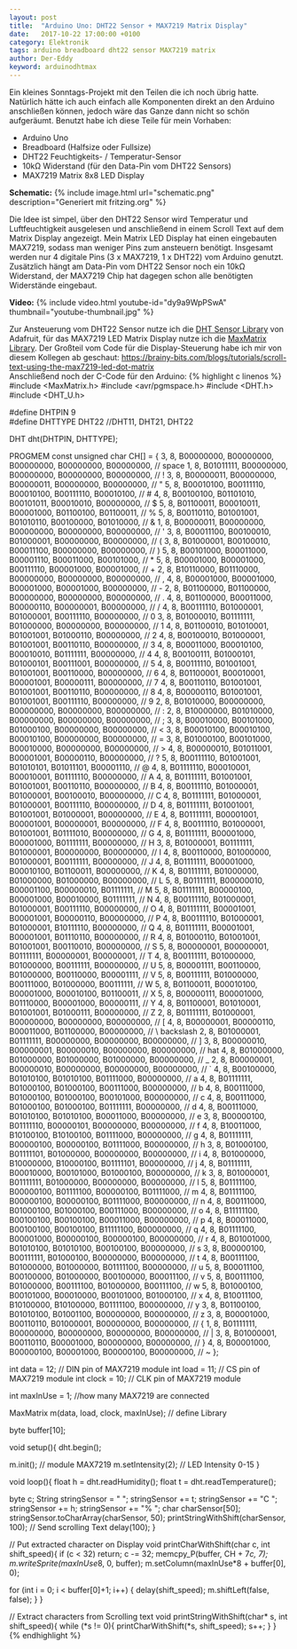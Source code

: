 ```yaml
---
layout: post
title:  "Arduino Uno: DHT22 Sensor + MAX7219 Matrix Display"
date:   2017-10-22 17:00:00 +0100
category: Elektronik
tags: arduino breadboard dht22 sensor MAX7219 matrix
author: Der-Eddy
keyword: arduinodhtmax
---
```

Ein kleines Sonntags-Projekt mit den Teilen die ich noch übrig hatte. Natürlich hätte ich auch einfach alle Komponenten direkt an den Arduino anschließen können, jedoch wäre das Ganze dann nicht so schön aufgeräumt. Benutzt habe ich diese Teile für mein Vorhaben:

 - Arduino Uno
 - Breadboard (Halfsize oder Fullsize)
 - DHT22 Feuchtigkeits- / Temperatur-Sensor
 - 10kΩ Widerstand (für den Data-Pin vom DHT22 Sensors)
 - MAX7219 Matrix 8x8 LED Display

**Schematic:**
{% include image.html url="schematic.png" description="Generiert mit fritzing.org" %}

Die Idee ist simpel, über den DHT22 Sensor wird Temperatur und Luftfeuchtigkeit ausgelesen und anschließend in einem Scroll Text auf dem Matrix Display angezeigt. Mein Matrix LED Display hat einen eingebauten MAX7219, sodass man weniger Pins zum ansteuern benötigt. Insgesamt werden nur 4 digitale Pins (3 x MAX7219, 1 x DHT22) vom Arduino genutzt. Zusätzlich hängt am Data-Pin vom DHT22 Sensor noch ein 10kΩ Widerstand, der MAX7219 Chip hat dagegen schon alle benötigten Widerstände eingebaut.

**Video:**
{% include video.html youtube-id="dy9a9WpPSwA" thumbnail="youtube-thumbnail.jpg" %}


Zur Ansteuerung vom DHT22 Sensor nutze ich die [DHT Sensor Library](https://github.com/adafruit/DHT-sensor-library) von Adafruit, für das MAX7219 LED Matrix Display nutze ich die [MaxMatrix Library](https://github.com/javastraat/arduino/tree/master/libraries/MaxMatrix). Der Großteil vom Code für die Display-Steuerung habe ich mir von diesem Kollegen ab geschaut: [https://brainy-bits.com/blogs/tutorials/scroll-text-using-the-max7219-led-dot-matrix  ](https://brainy-bits.com/blogs/tutorials/scroll-text-using-the-max7219-led-dot-matrix)  
Anschließend noch der C-Code für den Arduino:
{% highlight c linenos %}
#include <MaxMatrix.h>
#include <avr/pgmspace.h>
#include <DHT.h>
#include <DHT_U.h>

#define DHTPIN 9     
#define DHTTYPE DHT22 //DHT11, DHT21, DHT22

DHT dht(DHTPIN, DHTTYPE);

PROGMEM const unsigned char CH[] = {
3, 8, B00000000, B00000000, B00000000, B00000000, B00000000, // space
1, 8, B01011111, B00000000, B00000000, B00000000, B00000000, // !
3, 8, B00000011, B00000000, B00000011, B00000000, B00000000, // "
5, 8, B00010100, B00111110, B00010100, B00111110, B00010100, // #
4, 8, B00100100, B01101010, B00101011, B00010010, B00000000, // $
5, 8, B01100011, B00010011, B00001000, B01100100, B01100011, // %
5, 8, B00110110, B01001001, B01010110, B00100000, B01010000, // &
1, 8, B00000011, B00000000, B00000000, B00000000, B00000000, // '
3, 8, B00011100, B00100010, B01000001, B00000000, B00000000, // (
3, 8, B01000001, B00100010, B00011100, B00000000, B00000000, // )
5, 8, B00101000, B00011000, B00001110, B00011000, B00101000, // *
5, 8, B00001000, B00001000, B00111110, B00001000, B00001000, // +
2, 8, B10110000, B01110000, B00000000, B00000000, B00000000, // ,
4, 8, B00001000, B00001000, B00001000, B00001000, B00000000, // -
2, 8, B01100000, B01100000, B00000000, B00000000, B00000000, // .
4, 8, B01100000, B00011000, B00000110, B00000001, B00000000, // /
4, 8, B00111110, B01000001, B01000001, B00111110, B00000000, // 0
3, 8, B01000010, B01111111, B01000000, B00000000, B00000000, // 1
4, 8, B01100010, B01010001, B01001001, B01000110, B00000000, // 2
4, 8, B00100010, B01000001, B01001001, B00110110, B00000000, // 3
4, 8, B00011000, B00010100, B00010010, B01111111, B00000000, // 4
4, 8, B00100111, B01000101, B01000101, B00111001, B00000000, // 5
4, 8, B00111110, B01001001, B01001001, B00110000, B00000000, // 6
4, 8, B01100001, B00010001, B00001001, B00000111, B00000000, // 7
4, 8, B00110110, B01001001, B01001001, B00110110, B00000000, // 8
4, 8, B00000110, B01001001, B01001001, B00111110, B00000000, // 9
2, 8, B01010000, B00000000, B00000000, B00000000, B00000000, // :
2, 8, B10000000, B01010000, B00000000, B00000000, B00000000, // ;
3, 8, B00010000, B00101000, B01000100, B00000000, B00000000, // <
3, 8, B00010100, B00010100, B00010100, B00000000, B00000000, // =
3, 8, B01000100, B00101000, B00010000, B00000000, B00000000, // >
4, 8, B00000010, B01011001, B00001001, B00000110, B00000000, // ?
5, 8, B00111110, B01001001, B01010101, B01011101, B00001110, // @
4, 8, B01111110, B00010001, B00010001, B01111110, B00000000, // A
4, 8, B01111111, B01001001, B01001001, B00110110, B00000000, // B
4, 8, B00111110, B01000001, B01000001, B00100010, B00000000, // C
4, 8, B01111111, B01000001, B01000001, B00111110, B00000000, // D
4, 8, B01111111, B01001001, B01001001, B01000001, B00000000, // E
4, 8, B01111111, B00001001, B00001001, B00000001, B00000000, // F
4, 8, B00111110, B01000001, B01001001, B01111010, B00000000, // G
4, 8, B01111111, B00001000, B00001000, B01111111, B00000000, // H
3, 8, B01000001, B01111111, B01000001, B00000000, B00000000, // I
4, 8, B00110000, B01000000, B01000001, B00111111, B00000000, // J
4, 8, B01111111, B00001000, B00010100, B01100011, B00000000, // K
4, 8, B01111111, B01000000, B01000000, B01000000, B00000000, // L
5, 8, B01111111, B00000010, B00001100, B00000010, B01111111, // M
5, 8, B01111111, B00000100, B00001000, B00010000, B01111111, // N
4, 8, B00111110, B01000001, B01000001, B00111110, B00000000, // O
4, 8, B01111111, B00001001, B00001001, B00000110, B00000000, // P
4, 8, B00111110, B01000001, B01000001, B10111110, B00000000, // Q
4, 8, B01111111, B00001001, B00001001, B01110110, B00000000, // R
4, 8, B01000110, B01001001, B01001001, B00110010, B00000000, // S
5, 8, B00000001, B00000001, B01111111, B00000001, B00000001, // T
4, 8, B00111111, B01000000, B01000000, B00111111, B00000000, // U
5, 8, B00001111, B00110000, B01000000, B00110000, B00001111, // V
5, 8, B00111111, B01000000, B00111000, B01000000, B00111111, // W
5, 8, B01100011, B00010100, B00001000, B00010100, B01100011, // X
5, 8, B00000111, B00001000, B01110000, B00001000, B00000111, // Y
4, 8, B01100001, B01010001, B01001001, B01000111, B00000000, // Z
2, 8, B01111111, B01000001, B00000000, B00000000, B00000000, // [
4, 8, B00000001, B00000110, B00011000, B01100000, B00000000, // \ backslash
2, 8, B01000001, B01111111, B00000000, B00000000, B00000000, // ]
3, 8, B00000010, B00000001, B00000010, B00000000, B00000000, // hat
4, 8, B01000000, B01000000, B01000000, B01000000, B00000000, // _
2, 8, B00000001, B00000010, B00000000, B00000000, B00000000, // `
4, 8, B00100000, B01010100, B01010100, B01111000, B00000000, // a
4, 8, B01111111, B01000100, B01000100, B00111000, B00000000, // b
4, 8, B00111000, B01000100, B01000100, B00101000, B00000000, // c
4, 8, B00111000, B01000100, B01000100, B01111111, B00000000, // d
4, 8, B00111000, B01010100, B01010100, B00011000, B00000000, // e
3, 8, B00000100, B01111110, B00000101, B00000000, B00000000, // f
4, 8, B10011000, B10100100, B10100100, B01111000, B00000000, // g
4, 8, B01111111, B00000100, B00000100, B01111000, B00000000, // h
3, 8, B01000100, B01111101, B01000000, B00000000, B00000000, // i
4, 8, B01000000, B10000000, B10000100, B01111101, B00000000, // j
4, 8, B01111111, B00010000, B00101000, B01000100, B00000000, // k
3, 8, B01000001, B01111111, B01000000, B00000000, B00000000, // l
5, 8, B01111100, B00000100, B01111100, B00000100, B01111000, // m
4, 8, B01111100, B00000100, B00000100, B01111000, B00000000, // n
4, 8, B00111000, B01000100, B01000100, B00111000, B00000000, // o
4, 8, B11111100, B00100100, B00100100, B00011000, B00000000, // p
4, 8, B00011000, B00100100, B00100100, B11111100, B00000000, // q
4, 8, B01111100, B00001000, B00000100, B00000100, B00000000, // r
4, 8, B01001000, B01010100, B01010100, B00100100, B00000000, // s
3, 8, B00000100, B00111111, B01000100, B00000000, B00000000, // t
4, 8, B00111100, B01000000, B01000000, B01111100, B00000000, // u
5, 8, B00011100, B00100000, B01000000, B00100000, B00011100, // v
5, 8, B00111100, B01000000, B00111100, B01000000, B00111100, // w
5, 8, B01000100, B00101000, B00010000, B00101000, B01000100, // x
4, 8, B10011100, B10100000, B10100000, B01111100, B00000000, // y
3, 8, B01100100, B01010100, B01001100, B00000000, B00000000, // z
3, 8, B00001000, B00110110, B01000001, B00000000, B00000000, // {
1, 8, B01111111, B00000000, B00000000, B00000000, B00000000, // |
3, 8, B01000001, B00110110, B00001000, B00000000, B00000000, // }
4, 8, B00001000, B00000100, B00001000, B00000100, B00000000, // ~
};

int data = 12;    // DIN pin of MAX7219 module
int load = 11;    // CS pin of MAX7219 module
int clock = 10;  // CLK pin of MAX7219 module

int maxInUse = 1;  //how many MAX7219 are connected

MaxMatrix m(data, load, clock, maxInUse); // define Library

byte buffer[10];

void setup(){
  dht.begin();

  m.init(); // module MAX7219
  m.setIntensity(2); // LED Intensity 0-15
}

void loop(){
  float h = dht.readHumidity();
  float t = dht.readTemperature();

  byte c;
  String stringSensor = " ";
  stringSensor += t;
  stringSensor += "C  ";
  stringSensor += h;
  stringSensor += "%  ";
  char charSensor[50];
  stringSensor.toCharArray(charSensor, 50);
  printStringWithShift(charSensor, 100);  // Send scrolling Text
  delay(100);
}

// Put extracted character on Display
void printCharWithShift(char c, int shift_speed){
  if (c < 32) return;
  c -= 32;
  memcpy_P(buffer, CH + 7*c, 7);
  m.writeSprite(maxInUse*8, 0, buffer);
  m.setColumn(maxInUse*8 + buffer[0], 0);

  for (int i = 0; i < buffer[0]+1; i++)
  {
    delay(shift_speed);
    m.shiftLeft(false, false);
  }
}

// Extract characters from Scrolling text
void printStringWithShift(char* s, int shift_speed){
  while (*s != 0){
    printCharWithShift(*s, shift_speed);
    s++;
  }
}
{% endhighlight %}

